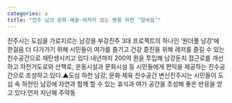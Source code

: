 ```yaml
---
categories: a
title: "진주 남강 문화·예술·레저가 있는 명품 하천 ‘탈바꿈’"
---
```

진주시는 도심을 가로지르는 남강을 부강진주 3대 프로젝트의 하나인 ‘원더풀 남강’에 한걸음 더 다가가기 위해 시민들이 여가를 즐기고 건강 증진을 위해 레저를 즐길 수 있는 친수공간으로 재탄생시키고 있다.내년까지 200억 원을 투입해 남강둔치 접근로를 개선하고 자전거도로와 산책로, 운동시설과 문화시설 등 시민들에게 편익을 제공하는 친수공간으로 조성하고 있다.▲도심 하천 남강, 문화·체육 친수공간 변신진주시는 시민들이 도심 속 하천인 남강에 자연과 함께 할 수 있는 휴식과 여가 공간을 조성해 좋은 반응을 얻고 있다.먼저 지난해 주약동